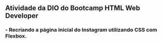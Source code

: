 ## Atividade da DIO do Bootcamp HTML Web Developer
### - Recriando a página inicial do Instagram utilizando CSS com Flexbox.

 
